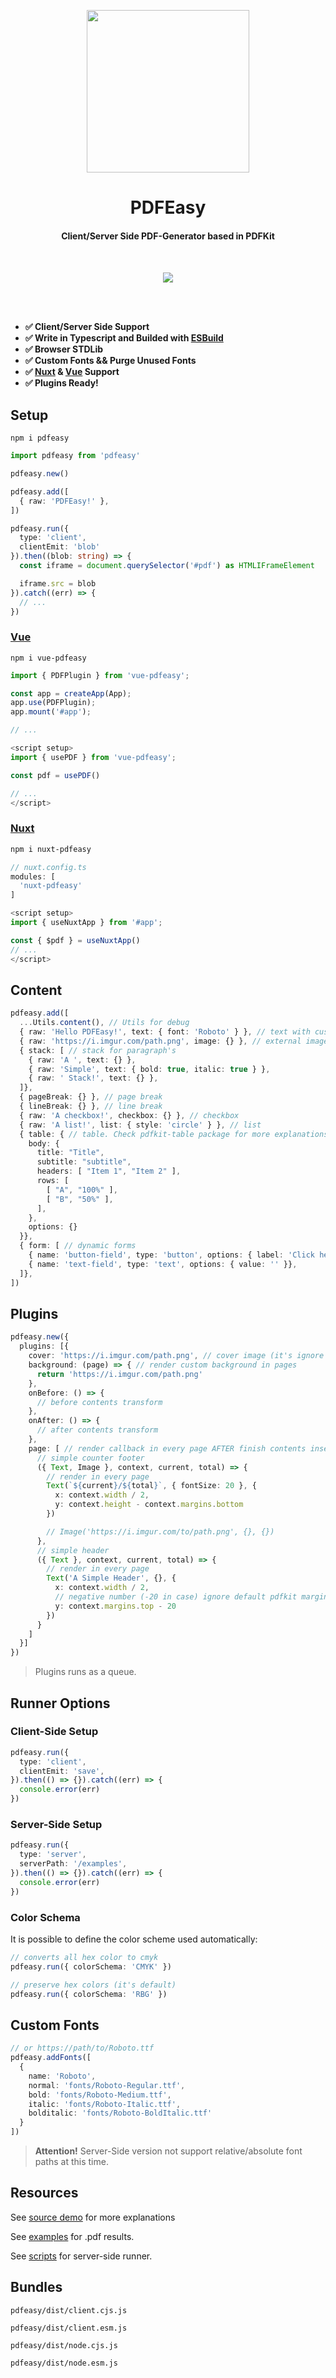 <p align="center">
  <img src="./.github/logo.png" height="260">
</p>

<h1 align="center">
PDFEasy
</h1>
<h4 align="center">
Client/Server Side PDF-Generator based in PDFKit
<h4>
<br>
<p align="center">
  <a><img src="https://img.shields.io/github/license/Novout/pdfeasy?style=for-the-badge&color=5cb4f8&label="></a>
<p>

<br>
<br>

- **✅ Client/Server Side Support**
- **✅ Write in Typescript and Builded with [ESBuild](https://github.com/evanw/esbuild)**
- **✅ Browser STDLib**
- **✅ Custom Fonts && Purge Unused Fonts**
- **✅ [Nuxt](./packages/nuxt) & [Vue](./packages/vue) Support**
- **✅ Plugins Ready!**

## Setup

```shell
npm i pdfeasy
```

```ts
import pdfeasy from 'pdfeasy'

pdfeasy.new()

pdfeasy.add([
  { raw: 'PDFEasy!' },
])

pdfeasy.run({
  type: 'client',
  clientEmit: 'blob'
}).then((blob: string) => {
  const iframe = document.querySelector('#pdf') as HTMLIFrameElement

  iframe.src = blob
}).catch((err) => {
  // ...
})
```

### [Vue](./packages/vue)

```shell
npm i vue-pdfeasy
```

```ts
import { PDFPlugin } from 'vue-pdfeasy';

const app = createApp(App);
app.use(PDFPlugin);
app.mount('#app');

// ...

<script setup>
import { usePDF } from 'vue-pdfeasy';

const pdf = usePDF()

// ...
</script>
```

### [Nuxt](./packages/nuxt)

```bash
npm i nuxt-pdfeasy
```

```js
// nuxt.config.ts
modules: [
  'nuxt-pdfeasy'
]
```

```ts
<script setup>
import { useNuxtApp } from '#app';

const { $pdf } = useNuxtApp()
// ...
</script>
```

## Content

```ts
pdfeasy.add([
  ...Utils.content(), // Utils for debug
  { raw: 'Hello PDFEasy!', text: { font: 'Roboto' } }, // text with custom font,
  { raw: 'https://i.imgur.com/path.png', image: {} }, // external image
  { stack: [ // stack for paragraph's
    { raw: 'A ', text: {} },
    { raw: 'Simple', text: { bold: true, italic: true } },
    { raw: ' Stack!', text: {} },
  ]},
  { pageBreak: {} }, // page break
  { lineBreak: {} }, // line break
  { raw: 'A checkbox!', checkbox: {} }, // checkbox
  { raw: 'A list!', list: { style: 'circle' } }, // list
  { table: { // table. Check pdfkit-table package for more explanations
    body: {
      title: "Title",
      subtitle: "subtitle",
      headers: [ "Item 1", "Item 2" ],
      rows: [
        [ "A", "100%" ],
        [ "B", "50%" ],
      ],
    },
    options: {}
  }},
  { form: [ // dynamic forms
    { name: 'button-field', type: 'button', options: { label: 'Click here!'} },
    { name: 'text-field', type: 'text', options: { value: '' }},
  ]},
])
```

## Plugins

```ts
pdfeasy.new({
  plugins: [{
    cover: 'https://i.imgur.com/path.png', // cover image (it's ignore default explicit margins insert)
    background: (page) => { // render custom background in pages
      return 'https://i.imgur.com/path.png'
    },
    onBefore: () => {
      // before contents transform
    },
    onAfter: () => {
      // after contents transform
    },
    page: [ // render callback in every page AFTER finish contents insert. Not support before at this time.
      // simple counter footer
      ({ Text, Image }, context, current, total) => {
        // render in every page
        Text(`${current}/${total}`, { fontSize: 20 }, {
          x: context.width / 2,
          y: context.height - context.margins.bottom
        })

        // Image('https://i.imgur.com/to/path.png', {}, {})
      },
      // simple header
      ({ Text }, context, current, total) => {
        // render in every page
        Text('A Simple Header', {}, {
          x: context.width / 2,
          // negative number (-20 in case) ignore default pdfkit margins
          y: context.margins.top - 20
        })
      }
    ]
  }]
})
```

> Plugins runs as a queue.

## Runner Options

### Client-Side Setup

```ts
pdfeasy.run({
  type: 'client',
  clientEmit: 'save',
}).then(() => {}).catch((err) => {
  console.error(err)
})
```

### Server-Side Setup

```ts
pdfeasy.run({
  type: 'server',
  serverPath: '/examples',
}).then(() => {}).catch((err) => {
  console.error(err)
})
```

### Color Schema

It is possible to define the color scheme used automatically:

```ts
// converts all hex color to cmyk
pdfeasy.run({ colorSchema: 'CMYK' })

// preserve hex colors (it's default)
pdfeasy.run({ colorSchema: 'RBG' })
```

## Custom Fonts

```ts
// or https://path/to/Roboto.ttf
pdfeasy.addFonts([
  {
    name: 'Roboto',
    normal: 'fonts/Roboto-Regular.ttf',
    bold: 'fonts/Roboto-Medium.ttf',
    italic: 'fonts/Roboto-Italic.ttf',
    bolditalic: 'fonts/Roboto-BoldItalic.ttf'
  }
])
```

> **Attention!** Server-Side version not support relative/absolute font paths at this time.

## Resources

See [source demo](./demo) for more explanations

See [examples](./packages/pdfeasy/examples/) for .pdf results.

See [scripts](./packages/pdfeasy/scripts/generate/) for server-side runner.

## Bundles

`pdfeasy/dist/client.cjs.js`

`pdfeasy/dist/client.esm.js`

`pdfeasy/dist/node.cjs.js`

`pdfeasy/dist/node.esm.js`
